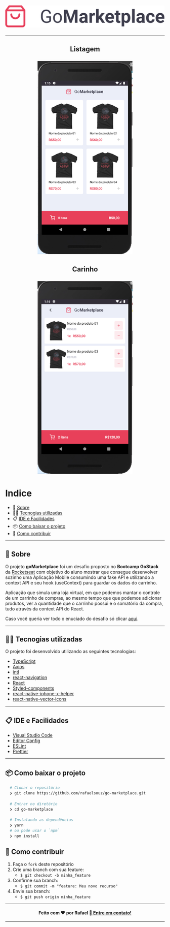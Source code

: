 <h1 align="center">
  <img src='github/logo@3x (1).png'/>
</h1>

---

<h2 align="center">
  Listagem
  <br/>
  <br/>
  <img src='github/home.png' width="300px"/>
</h2>

<h2 align="center">
  Carinho
  <br/>
  <br/>
  <img src='github/cart.png' width="300px"/>
</h2>

# Indice

- 📝️ [Sobre](#%EF%B8%8F-sobre)
- 👨‍💻️ [Tecnogias utilizadas](#%EF%B8%8F-tecnogias-utilizadas)
- 📋️ [IDE e Facilidades](#%EF%B8%8F-ide-e-facilidades)
- 📦️ [Como baixar o projeto](#%EF%B8%8F-como-baixar-o-projeto)
- 🤔️ [Como contribuir](#%EF%B8%8F-como-contribuir)

---

## 📝️ Sobre

O projeto **goMarketplace** foi um desafio proposto no **Bootcamp GoStack** da [Rocketseat](https://rocketseat.com.br/) com objetivo do aluno mostrar que consegue desenvolver sozinho uma Aplicação Mobile consumindo uma fake API e utilizando a context API e seu hook (useContext) para guardar os dados do carrinho.

Aplicação que simula uma loja virtual, em que podemos mantar o controle de um carrinho de compras, ao mesmo tempo que que podemos adicionar produtos, ver a quantidade que o carrinho possui e o somatório da compra, tudo através da context API do React.

Caso você queria ver todo o enuciado do desafio só clicar [aqui](https://github.com/Rocketseat/bootcamp-gostack-desafios/tree/master/desafio-fundamentos-reactjs).

---

## 👨‍💻️ Tecnogias utilizadas

O projeto foi desenvolvido utilizando as seguintes tecnologias:

- [TypeScript](https://www.npmjs.com/package/typescript)
- [Axios](https://www.npmjs.com/package/axios)
- [intl](https://www.npmjs.com/package/intl)
- [react-navigation](https://www.npmjs.com/package/react-navigation)
- [React](https://www.npmjs.com/package/react)
- [Styled-components](https://www.npmjs.com/package/styled-components)
- [react-native-iphone-x-helper](https://www.npmjs.com/package/react-native-iphone-x-helper)
- [react-native-vector-icons](https://www.npmjs.com/package/react-native-vector-icons)

---

## 📋️ IDE e Facilidades

- [Visual Studio Code](https://code.visualstudio.com/)
- [Editor Config](https://editorconfig.org/)
- [ESLint](https://eslint.org/)
- [Prettier](https://prettier.io/)

---

## 📦️ Como baixar o projeto

```bash
  # Clonar o repositório
  ❯ git clone https://github.com/rafaelsouz/go-marketplace.git

  # Entrar no diretório
  ❯ cd go-marketplace

  # Instalando as dependências
  ❯ yarn
  # ou pode usar o `npm`
  ❯ npm install
```

## 🤔️ Como contribuir

1. Faça o `fork` deste repositório
2. Crie uma branch com sua feature:
   - `$ git checkout -b minha_feature`
3. Confirme sua branch:
   - `$ git commit -m "feature: Meu novo recurso"`
4. Envie sua branch:
   - `$ git push origin minha_feature`

---

<h4 align="center">
  Feito com ❤ por Rafael 👋️<a href="https://www.linkedin.com/in/rafaelsouz/" target="_blank"> Entre em contato!</a>
</h4>

---
